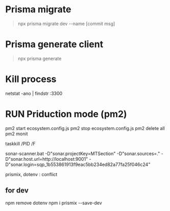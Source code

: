 

# Prisma migrate
> npx prisma migrate dev --name [commit msg]

# Prisma generate client
> npx prisma generate

# Kill process
netstat -ano | findstr :3300

# RUN Priduction mode (pm2)
pm2 start ecosystem.config.js
pm2 stop ecosystem.config.js
pm2 delete all
pm2 monit

taskkill /PID <PID> /F

sonar-scanner.bat -D"sonar.projectKey=MTSection" -D"sonar.sources=." -D"sonar.host.url=http://localhost:9001" -D"sonar.login=sqp_1b553861913f9eac5bb234ed82a77fa25f046c24"

prismix, dotenv : conflict

## for dev
npm remove dotenv
npm i prismix --save-dev
